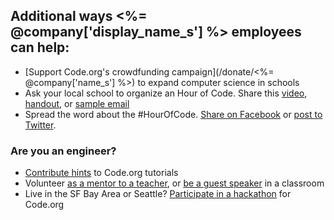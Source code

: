 ## Additional ways <%= @company['display_name_s'] %> employees can help:
  - [Support Code.org's crowdfunding campaign](/donate/<%= @company['name_s'] %>) to expand computer science in schools
  - Ask your local school to organize an Hour of Code. Share this [video](http://hourofcode.com), [handout](http://hourofcode.com/us/resources#handouts), or [sample email](http://hourofcode.com/us/resources#sample-emails)
  - Spread the word about the #HourOfCode. <a class='window-popup' href='https://www.facebook.com/sharer/sharer.php?u=http%3A%2F%2Fhourofcode.com%2Fus'>Share on Facebook</a> or <a class='window-popup' href='https://twitter.com/share?hashtags=&amp;related=codeorg&amp;text=I%27m+participating+in+this+year%27s+%23HourOfCode%2C+are+you%3F+%40codeorg&amp;url=http%3A%2F%2Fhourofcode.com'>post to Twitter</a>.
  
### Are you an engineer?
  - [Contribute hints](/hints) to Code.org tutorials
  - Volunteer [as a mentor to a teacher](http://code.org/volunteer/engineer), or [be a guest speaker](http://education.skype.com/csgsapplication/) in a classroom
  - Live in the SF Bay Area or Seattle? [Participate in a hackathon](https://docs.google.com/a/code.org/forms/d/1z5_osyAOPDik5s2x5Y2EfO5oZ8LS-xml_n6d6wuLcEs/viewform)  for Code.org
